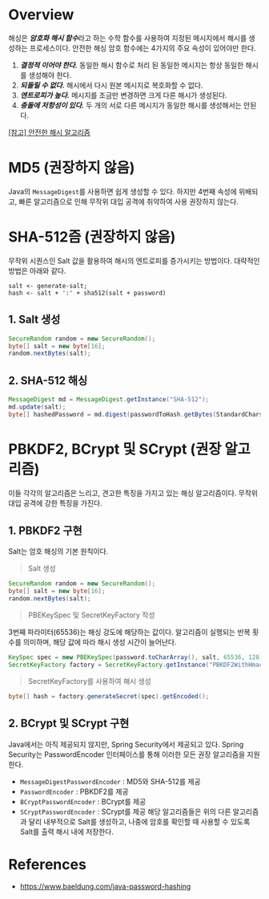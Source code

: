 # Overview
해싱은 ***암호화 해시 함수***라고 하는 수학 함수를 사용하여 지정된 메시지에서 해시를 생성하는 프로세스이다.
안전한 해싱 암호 함수에는 4가지의 주요 속성이 있어야만 한다.
1. ***결정적 이어야 한다.*** 동일한 해시 함수로 처리 된 동일한 메시지는 항상 동일한 해시를 생성해야 한다.
2. ***되돌릴 수 없다.*** 해시에서 다시 원본 메시지로 복호화할 수 없다.
3. ***엔트로피가 높다.*** 메시지를 조금만 변경하면 크게 다른 해시가 생성된다.
4. ***충돌에 저항성이 있다.*** 두 개의 서로 다른 메시지가 동일한 해시를 생성해서는 안된다.

[[참고] 안전한 해시 알고리즘](https://en.wikipedia.org/wiki/Secure_Hash_Algorithms)

# MD5 (권장하지 않음)
Java의 `MessageDigest`를 사용하면 쉽게 생성할 수 있다. 하지만 4번째 속성에 위배되고, 빠른 알고리즘으로 인해 무작위 대입 공격에
취약하여 사용 권장하지 않는다.

# SHA-512즘 (권장하지 않음)
무작위 시퀀스인 Salt 값을 활용하여 해시의 엔트로피를 증가시키는 방법이다.
대략적인 방법은 아래와 같다.
~~~
salt <- generate-salt;
hash <- salt + ':' + sha512(salt + password)
~~~
## 1. Salt 생성
~~~java
SecureRandom random = new SecureRandom();
byte[] salt = new byte[16];
random.nextBytes(salt);
~~~
## 2. SHA-512 해싱
~~~java
MessageDigest md = MessageDigest.getInstance("SHA-512");
md.update(salt);
byte[] hashedPassword = md.digest(passwordToHash.getBytes(StandardCharsets.UTF_8));
~~~

# PBKDF2, BCrypt 및 SCrypt (권장 알고리즘)
이들 각각의 알고리즘은 느리고, 견고한 특징을 가지고 있는 해싱 알고리즘이다. 무작위 대입 공격에 강한 특징을 가진다.

## 1. PBKDF2 구현
Salt는 암호 해싱의 기본 원칙이다.
> Salt 생성
~~~java
SecureRandom random = new SecureRandom();
byte[] salt = new byte[16];
random.nextBytes(salt);
~~~
> PBEKeySpec 및 SecretKeyFactory 작성

3번째 파라미터(65536)는 해싱 강도에 해당하는 값이다. 알고리즘이 실행되는 반복 횟수를 의미하며, 
해당 값에 따라 해시 생성 시간이 늘어난다.
~~~java
KeySpec spec = new PBEKeySpec(password.toCharArray(), salt, 65536, 128);
SecretKeyFactory factory = SecretKeyFactory.getInstance("PBKDF2WithHmacSHA1");
~~~
> SecretKeyFactory를 사용하여 해시 생성
~~~java
byte[] hash = factory.generateSecret(spec).getEncoded();
~~~

## 2. BCrypt 및 SCrypt 구현
Java에서는 아직 제공되지 않지만, Spring Security에서 제공되고 있다.
Spring Security는 PasswordEncoder 인터페이스를 통해 이러한 모든 권장 알고리즘을 지원한다.
* `MessageDigestPasswordEncoder` : MD5와 SHA-512를 제공
* `PasswordEncoder` : PBKDF2를 제공
* `BCryptPasswordEncoder` : BCrypt를 제공
* `SCryptPasswordEncoder` : SCrypt를 제공
해당 알고리즘들은 위의 다른 알고리즘과 달리 내부적으로 Salt를 생성하고, 나중에 암호를 확인할 때 사용할 수 있도록 
Salt를 출력 해시 내에 저장한다.

# References
* https://www.baeldung.com/java-password-hashing
 